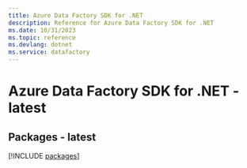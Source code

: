 ```yaml
---
title: Azure Data Factory SDK for .NET
description: Reference for Azure Data Factory SDK for .NET
ms.date: 10/31/2023
ms.topic: reference
ms.devlang: dotnet
ms.service: datafactory
---
```

# Azure Data Factory SDK for .NET - latest
## Packages - latest
[!INCLUDE [packages](data-factory-index.md)]